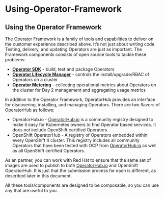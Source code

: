 # Using-Operator-Framework

## Using the Operator Framework

The Operator Framework is a family of tools and capabilities to deliver on the customer experience described above. It’s not just about writing code. Testing, delivery, and updating Operators are just as important. The Framework components consists of open source tools to tackle these problems:

* [**Operator SDK**](https://github.com/operator-framework/operator-sdk) - build, test and package Operators
* [**Operator Lifecycle Manager**](https://github.com/operator-framework/operator-lifecycle-manager) - controls the install/upgrade/RBAC of Operators on a cluster
* [**Operator Metering**](https://github.com/operator-framework/operator-metering) - collecting operational metrics about Operators on the cluster for Day 2 management and aggregating usage metrics

In addition to the Operator Framework, OperatorHub provides an interface for discovering, installing, and managing Operators. There are two flavors of OperatorHub as follows:

* OperatorHub.io - [OperatorHub.io](https://operatorhub.io/) is a community registry designed to make it easy for Kubernetes owners to find Operator based services. It does not include OpenShift certified Operators.
* OpenShift OperatorHub - A registry of Operators embedded within every OpenShift 4 cluster. This registry includes all community Operators that have been tested with OCP from [OperatorHub.io](https://operatorhub.io/) as well as all OpenShift certified Operators.

As an partner, you can work with Red Hat to ensure that the same set of images are used to publish to both [OperatorHub.io](https://operatorhub.io/) and OpenShift OperatorHub. It is just that the submission process for each is different, as described later in this document.

All these tools/components are designed to be composable, so you can use any that are useful to you.

